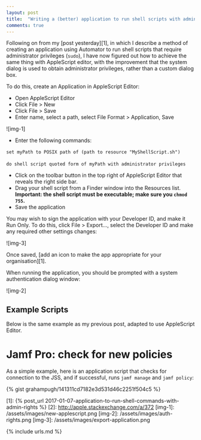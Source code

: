 ```yaml
---
layout: post
title:  "Writing a (better) application to run shell scripts with admin rights"
comments: true
---
```


Following on from my [post yesterday][1], in which I describe a method of creating an application using Automator to run shell scripts that require administrator privileges (`sudo`), I have now figured out how to achieve the same thing with AppleScript editor, with the improvement that the system dialog is used to obtain administrator privileges, rather than a custom dialog box.

To do this, create an Application in AppleScript Editor:

  * Open AppleScript Editor
  * Click File > New
  * Click File > Save
  * Enter name, select a path, select File Format > Application, Save

![img-1]

  * Enter the following commands:

~~~
set myPath to POSIX path of (path to resource "MyShellScript.sh")

do shell script quoted form of myPath with administrator privileges
~~~

  * Click on the toolbar button in the top right of AppleScript Editor that reveals the right side bar.
  * Drag your shell script from a Finder window into the Resources list. **Important: the shell script must be executable; make sure you `chmod 755`.**
  * Save the application

You may wish to sign the application with your Developer ID, and make it Run Only. To do this, click File > Export..., select the Developer ID and make any required other settings changes:

![img-3]

Once saved, [add an icon to make the app appropriate for your organisation][1].

When running the application, you should be prompted with a system authentication dialog window:

![img-2]

## Example Scripts

Below is the same example as my previous post, adapted to use AppleScript Editor.

# Jamf Pro: check for new policies

As a simple example, here is an application script that checks for connection to the JSS, and if successful, runs `jamf manage` and `jamf policy`:

{% gist grahampugh/141311cd7182e3d531d46c2251f504c5 %}

[1]: {% post_url 2017-01-07-application-to-run-shell-commands-with-admin-rights %}
[2]: http://apple.stackexchange.com/a/372
[img-1]: /assets/images/new-applescript.png
[img-2]: /assets/images/auth-rights.png
[img-3]: /assets/images/export-application.png

{% include urls.md %}
